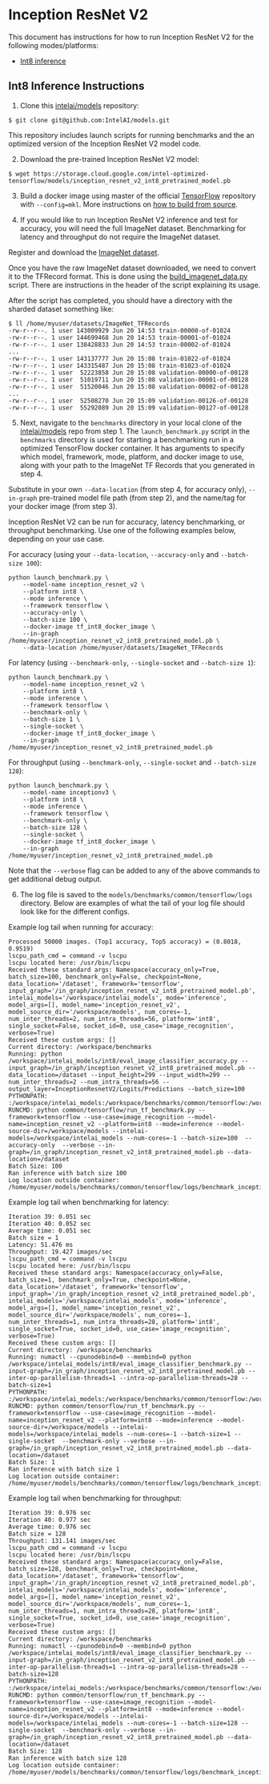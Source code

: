 # Inception ResNet V2

This document has instructions for how to run Inception ResNet V2 for the
following modes/platforms:
* [Int8 inference](#int8-inference-instructions)

## Int8 Inference Instructions

1. Clone this [intelai/models](https://github.com/IntelAI/models)
repository:

```
$ git clone git@github.com:IntelAI/models.git
```

This repository includes launch scripts for running benchmarks and the
an optimized version of the Inception ResNet V2 model code.

2. Download the pre-trained Inception ResNet V2 model:

```
$ wget https://storage.cloud.google.com/intel-optimized-tensorflow/models/inception_resnet_v2_int8_pretrained_model.pb
```

3. Build a docker image using master of the official
[TensorFlow](https://github.com/tensorflow/tensorflow) repository with
`--config=mkl`. More instructions on
[how to build from source](https://software.intel.com/en-us/articles/intel-optimization-for-tensorflow-installation-guide#inpage-nav-5).

4. If you would like to run Inception ResNet V2 inference and test for
accuracy, you will need the full ImageNet dataset. Benchmarking for latency
and throughput do not require the ImageNet dataset.

Register and download the
[ImageNet dataset](http://image-net.org/download-images).

Once you have the raw ImageNet dataset downloaded, we need to convert
it to the TFRecord format. This is done using the
[build_imagenet_data.py](https://github.com/tensorflow/models/blob/master/research/inception/inception/data/build_imagenet_data.py)
script. There are instructions in the header of the script explaining
its usage.

After the script has completed, you should have a directory with the
sharded dataset something like:

```
$ ll /home/myuser/datasets/ImageNet_TFRecords
-rw-r--r--. 1 user 143009929 Jun 20 14:53 train-00000-of-01024
-rw-r--r--. 1 user 144699468 Jun 20 14:53 train-00001-of-01024
-rw-r--r--. 1 user 138428833 Jun 20 14:53 train-00002-of-01024
...
-rw-r--r--. 1 user 143137777 Jun 20 15:08 train-01022-of-01024
-rw-r--r--. 1 user 143315487 Jun 20 15:08 train-01023-of-01024
-rw-r--r--. 1 user  52223858 Jun 20 15:08 validation-00000-of-00128
-rw-r--r--. 1 user  51019711 Jun 20 15:08 validation-00001-of-00128
-rw-r--r--. 1 user  51520046 Jun 20 15:08 validation-00002-of-00128
...
-rw-r--r--. 1 user  52508270 Jun 20 15:09 validation-00126-of-00128
-rw-r--r--. 1 user  55292089 Jun 20 15:09 validation-00127-of-00128
```

5. Next, navigate to the `benchmarks` directory in your local clone of
the [intelai/models](https://github.com/IntelAI/models) repo from step 1.
The `launch_benchmark.py` script in the `benchmarks` directory is
used for starting a benchmarking run in a optimized TensorFlow docker
container. It has arguments to specify which model, framework, mode,
platform, and docker image to use, along with your path to the ImageNet
TF Records that you generated in step 4.

Substitute in your own `--data-location` (from step 4, for accuracy
only), `--in-graph` pre-trained model file path (from step 2),
and the name/tag for your docker image (from step 3).

Inception ResNet V2 can be run for accuracy, latency benchmarking, or throughput
benchmarking. Use one of the following examples below, depending on
your use case.

For accuracy (using your `--data-location`, `--accuracy-only` and
`--batch-size 100`):

```
python launch_benchmark.py \
    --model-name inception_resnet_v2 \
    --platform int8 \
    --mode inference \
    --framework tensorflow \
    --accuracy-only \
    --batch-size 100 \
    --docker-image tf_int8_docker_image \
    --in-graph /home/myuser/inception_resnet_v2_int8_pretrained_model.pb \
    --data-location /home/myuser/datasets/ImageNet_TFRecords
```

For latency (using `--benchmark-only`, `--single-socket` and `--batch-size 1`):

```
python launch_benchmark.py \
    --model-name inception_resnet_v2 \
    --platform int8 \
    --mode inference \
    --framework tensorflow \
    --benchmark-only \
    --batch-size 1 \
    --single-socket \
    --docker-image tf_int8_docker_image \
    --in-graph /home/myuser/inception_resnet_v2_int8_pretrained_model.pb
```

For throughput (using `--benchmark-only`, `--single-socket` and `--batch-size 128`):

```
python launch_benchmark.py \
    --model-name inceptionv3 \
    --platform int8 \
    --mode inference \
    --framework tensorflow \
    --benchmark-only \
    --batch-size 128 \
    --single-socket \
    --docker-image tf_int8_docker_image \
    --in-graph /home/myuser/inception_resnet_v2_int8_pretrained_model.pb
```

Note that the `--verbose` flag can be added to any of the above commands
to get additional debug output.

6. The log file is saved to the
`models/benchmarks/common/tensorflow/logs` directory. Below are
examples of what the tail of your log file should look like for the
different configs.

Example log tail when running for accuracy:

```
Processed 50000 images. (Top1 accuracy, Top5 accuracy) = (0.8018, 0.9519)
lscpu_path_cmd = command -v lscpu
lscpu located here: /usr/bin/lscpu
Received these standard args: Namespace(accuracy_only=True, batch_size=100, benchmark_only=False, checkpoint=None, data_location='/dataset', framework='tensorflow', input_graph='/in_graph/inception_resnet_v2_int8_pretrained_model.pb', intelai_models='/workspace/intelai_models', mode='inference', model_args=[], model_name='inception_resnet_v2', model_source_dir='/workspace/models', num_cores=-1, num_inter_threads=2, num_intra_threads=56, platform='int8', single_socket=False, socket_id=0, use_case='image_recognition', verbose=True)
Received these custom args: []
Current directory: /workspace/benchmarks
Running: python /workspace/intelai_models/int8/eval_image_classifier_accuracy.py --input_graph=/in_graph/inception_resnet_v2_int8_pretrained_model.pb --data_location=/dataset --input_height=299 --input_width=299 --num_inter_threads=2 --num_intra_threads=56 --output_layer=InceptionResnetV2/Logits/Predictions --batch_size=100
PYTHONPATH: :/workspace/intelai_models:/workspace/benchmarks/common/tensorflow:/workspace/benchmarks
RUNCMD: python common/tensorflow/run_tf_benchmark.py --framework=tensorflow --use-case=image_recognition --model-name=inception_resnet_v2 --platform=int8 --mode=inference --model-source-dir=/workspace/models --intelai-models=/workspace/intelai_models --num-cores=-1 --batch-size=100  --accuracy-only  --verbose --in-graph=/in_graph/inception_resnet_v2_int8_pretrained_model.pb --data-location=/dataset
Batch Size: 100
Ran inference with batch size 100
Log location outside container: /home/myuser/models/benchmarks/common/tensorflow/logs/benchmark_inception_resnet_v2_inference_int8_20181212_204045.log
```

Example log tail when benchmarking for latency:
```
Iteration 39: 0.051 sec
Iteration 40: 0.052 sec
Average time: 0.051 sec
Batch size = 1
Latency: 51.476 ms
Throughput: 19.427 images/sec
lscpu_path_cmd = command -v lscpu
lscpu located here: /usr/bin/lscpu
Received these standard args: Namespace(accuracy_only=False, batch_size=1, benchmark_only=True, checkpoint=None, data_location='/dataset', framework='tensorflow', input_graph='/in_graph/inception_resnet_v2_int8_pretrained_model.pb', intelai_models='/workspace/intelai_models', mode='inference', model_args=[], model_name='inception_resnet_v2', model_source_dir='/workspace/models', num_cores=-1, num_inter_threads=1, num_intra_threads=28, platform='int8', single_socket=True, socket_id=0, use_case='image_recognition', verbose=True)
Received these custom args: []
Current directory: /workspace/benchmarks
Running: numactl --cpunodebind=0 --membind=0 python /workspace/intelai_models/int8/eval_image_classifier_benchmark.py --input-graph=/in_graph/inception_resnet_v2_int8_pretrained_model.pb --inter-op-parallelism-threads=1 --intra-op-parallelism-threads=28 --batch-size=1
PYTHONPATH: :/workspace/intelai_models:/workspace/benchmarks/common/tensorflow:/workspace/benchmarks
RUNCMD: python common/tensorflow/run_tf_benchmark.py --framework=tensorflow --use-case=image_recognition --model-name=inception_resnet_v2 --platform=int8 --mode=inference --model-source-dir=/workspace/models --intelai-models=/workspace/intelai_models --num-cores=-1 --batch-size=1 --single-socket  --benchmark-only --verbose --in-graph=/in_graph/inception_resnet_v2_int8_pretrained_model.pb --data-location=/dataset
Batch Size: 1
Ran inference with batch size 1
Log location outside container: /home/myuser/models/benchmarks/common/tensorflow/logs/benchmark_inception_resnet_v2_inference_int8_20181212_213939.log
```

Example log tail when benchmarking for throughput:
```
Iteration 39: 0.976 sec
Iteration 40: 0.977 sec
Average time: 0.976 sec
Batch size = 128
Throughput: 131.141 images/sec
lscpu_path_cmd = command -v lscpu
lscpu located here: /usr/bin/lscpu
Received these standard args: Namespace(accuracy_only=False, batch_size=128, benchmark_only=True, checkpoint=None, data_location='/dataset', framework='tensorflow', input_graph='/in_graph/inception_resnet_v2_int8_pretrained_model.pb', intelai_models='/workspace/intelai_models', mode='inference', model_args=[], model_name='inception_resnet_v2', model_source_dir='/workspace/models', num_cores=-1, num_inter_threads=1, num_intra_threads=28, platform='int8', single_socket=True, socket_id=0, use_case='image_recognition', verbose=True)
Received these custom args: []
Current directory: /workspace/benchmarks
Running: numactl --cpunodebind=0 --membind=0 python /workspace/intelai_models/int8/eval_image_classifier_benchmark.py --input-graph=/in_graph/inception_resnet_v2_int8_pretrained_model.pb --inter-op-parallelism-threads=1 --intra-op-parallelism-threads=28 --batch-size=128
PYTHONPATH: :/workspace/intelai_models:/workspace/benchmarks/common/tensorflow:/workspace/benchmarks
RUNCMD: python common/tensorflow/run_tf_benchmark.py --framework=tensorflow --use-case=image_recognition --model-name=inception_resnet_v2 --platform=int8 --mode=inference --model-source-dir=/workspace/models --intelai-models=/workspace/intelai_models --num-cores=-1 --batch-size=128 --single-socket  --benchmark-only --verbose --in-graph=/in_graph/inception_resnet_v2_int8_pretrained_model.pb --data-location=/dataset
Batch Size: 128
Ran inference with batch size 128
Log location outside container: /home/myuser/models/benchmarks/common/tensorflow/logs/benchmark_inception_resnet_v2_inference_int8_20181212_214327.log
```